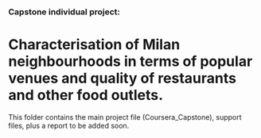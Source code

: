 ### Capstone individual project:

# Characterisation of Milan neighbourhoods in terms of popular venues and quality of restaurants and other food outlets.

This folder contains the main project file (Coursera_Capstone), support files, plus a report to be added soon.